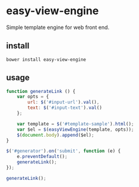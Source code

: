 # easy-view-engine

Simple template engine for web front end.

## install

```
bower install easy-view-engine
```

## usage

```javascript
function generateLink () {
    var opts = {
        url: $('#input-url').val(),
        text: $('#input-text').val()
    };

    var template = $('#template-sample').html();
    var $el = $(easyViewEngine(template, opts));
    $(document.body).append($el);
}

$('#generator').on('submit', function (e) {
    e.preventDefault();
    generateLink();
});

generateLink();

```